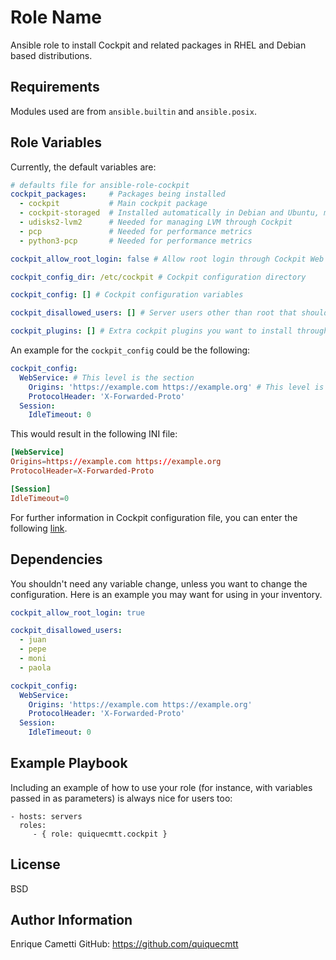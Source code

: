 Role Name
=========

Ansible role to install Cockpit and related packages in RHEL and Debian based distributions.

Requirements
------------

Modules used are from `ansible.builtin` and `ansible.posix`.

Role Variables
--------------

Currently, the default variables are:
```yaml
# defaults file for ansible-role-cockpit
cockpit_packages:     # Packages being installed
  - cockpit           # Main cockpit package
  - cockpit-storaged  # Installed automatically in Debian and Ubuntu, manually installed en RHEL based
  - udisks2-lvm2      # Needed for managing LVM through Cockpit
  - pcp               # Needed for performance metrics
  - python3-pcp       # Needed for performance metrics

cockpit_allow_root_login: false # Allow root login through Cockpit Web UI

cockpit_config_dir: /etc/cockpit # Cockpit configuration directory

cockpit_config: [] # Cockpit configuration variables

cockpit_disallowed_users: [] # Server users other than root that shouldn't be allowed to login

cockpit_plugins: [] # Extra cockpit plugins you want to install through distro's package manager
```

An example for the `cockpit_config` could be the following:
```yaml
cockpit_config:
  WebService: # This level is the section
    Origins: 'https://example.com https://example.org' # This level is the key=value
    ProtocolHeader: 'X-Forwarded-Proto'
  Session:
    IdleTimeout: 0
```

This would result in the following INI file:
```toml
[WebService]
Origins=https://example.com https://example.org
ProtocolHeader=X-Forwarded-Proto

[Session]
IdleTimeout=0
```
For further information in Cockpit configuration file, you can enter the following [link](https://cockpit-project.org/guide/latest/cockpit.conf.5).

Dependencies
------------

You shouldn't need any variable change, unless you want to change the configuration. Here is an example you may want for using in your inventory.

```yaml
cockpit_allow_root_login: true

cockpit_disallowed_users:
  - juan
  - pepe
  - moni
  - paola

cockpit_config:
  WebService:
    Origins: 'https://example.com https://example.org'
    ProtocolHeader: 'X-Forwarded-Proto'
  Session:
    IdleTimeout: 0
```

Example Playbook
----------------

Including an example of how to use your role (for instance, with variables passed in as parameters) is always nice for users too:

    - hosts: servers
      roles:
         - { role: quiquecmtt.cockpit }

License
-------

BSD

Author Information
------------------

Enrique Cametti
GitHub: https://github.com/quiquecmtt